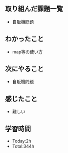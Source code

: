 ## 取り組んだ課題一覧
- 自販機問題
## わかったこと
- map等の使い方
## 次にやること
- 自販機問題
## 感じたこと
- 難しい
  
## 学習時間
- Today:2h
- Total:344h
